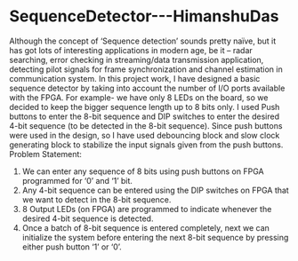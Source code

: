 # SequenceDetector---HimanshuDas

Although the concept of ‘Sequence detection’ sounds pretty naïve, but it has got lots of interesting applications in modern age, be it – radar searching, error checking in streaming/data transmission application, detecting pilot signals for frame synchronization and channel estimation in communication system.
In this project work, I have designed a basic sequence detector by taking into account the number of I/O ports available with the FPGA. For example- we have only 8 LEDs on the board, so we decided to keep the bigger sequence length up to 8 bits only. I used Push buttons to enter the 8-bit sequence and DIP switches to enter the
desired 4-bit sequence (to be detected in the 8-bit sequence).
Since push buttons were used in the design, so I have used debouncing block and slow clock generating block to stabilize the input signals given from the push buttons.
Problem Statement:
1. We can enter any sequence of 8 bits using push buttons on FPGA programmed for ‘0’ and ‘1’ bit.
2. Any 4-bit sequence can be entered using the DIP switches on FPGA that we want to detect in the 8-bit sequence.
3. 8 Output LEDs (on FPGA) are programmed to indicate whenever the desired 4-bit sequence is detected.
4. Once a batch of 8-bit sequence is entered completely, next we can initialize the system before entering the next 8-bit sequence by pressing either push button ‘1’ or ‘0’.
